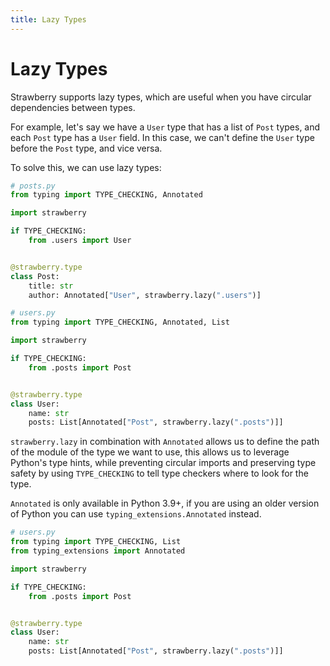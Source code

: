 ```yaml
---
title: Lazy Types
---
```


# Lazy Types

Strawberry supports lazy types, which are useful when you have circular
dependencies between types.

For example, let's say we have a `User` type that has a list of `Post` types,
and each `Post` type has a `User` field. In this case, we can't define the
`User` type before the `Post` type, and vice versa.

To solve this, we can use lazy types:

```python
# posts.py
from typing import TYPE_CHECKING, Annotated

import strawberry

if TYPE_CHECKING:
    from .users import User


@strawberry.type
class Post:
    title: str
    author: Annotated["User", strawberry.lazy(".users")]
```

```python
# users.py
from typing import TYPE_CHECKING, Annotated, List

import strawberry

if TYPE_CHECKING:
    from .posts import Post


@strawberry.type
class User:
    name: str
    posts: List[Annotated["Post", strawberry.lazy(".posts")]]
```

`strawberry.lazy` in combination with `Annotated` allows us to define the path
of the module of the type we want to use, this allows us to leverage Python's
type hints, while preventing circular imports and preserving type safety by
using `TYPE_CHECKING` to tell type checkers where to look for the type.

<Note>

`Annotated` is only available in Python 3.9+, if you are using an older version
of Python you can use `typing_extensions.Annotated` instead.

```python
# users.py
from typing import TYPE_CHECKING, List
from typing_extensions import Annotated

import strawberry

if TYPE_CHECKING:
    from .posts import Post


@strawberry.type
class User:
    name: str
    posts: List[Annotated["Post", strawberry.lazy(".posts")]]
```

</Note>
